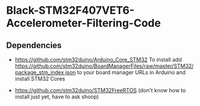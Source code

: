 # Black-STM32F407VET6-Accelerometer-Filtering-Code

## Dependencies

- https://github.com/stm32duino/Arduino_Core_STM32
To install add https://github.com/stm32duino/BoardManagerFiles/raw/master/STM32/package_stm_index.json to your board manager URLs in Arduino and install STM32 Cores

- https://github.com/stm32duino/STM32FreeRTOS
(don't know how to install just yet, have to ask shoop)
